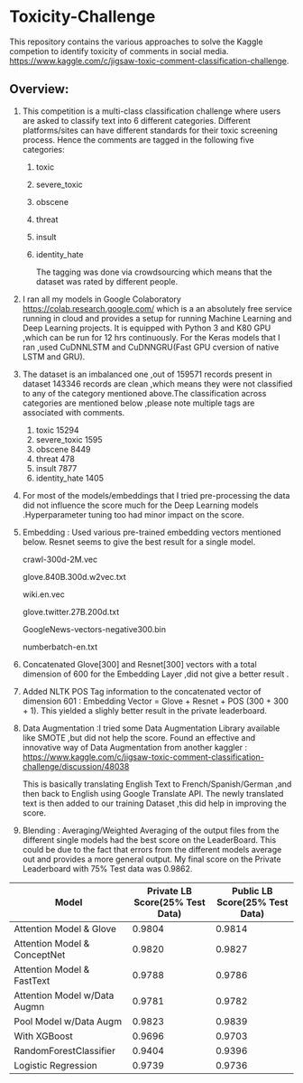 # Toxicity-Challenge
This repository contains the various approaches to solve the Kaggle competion to identify toxicity of comments in social media.
https://www.kaggle.com/c/jigsaw-toxic-comment-classification-challenge.

Overview:
---------

1. This competition is a multi-class classification challenge where users are asked to classify text into 6 different     categories.
   Different platforms/sites can have different standards for their toxic screening process. Hence the comments are tagged in   the following five categories:

   1. toxic
   2. severe_toxic
   3. obscene
   4. threat
   5. insult
   6. identity_hate
   
      The tagging was done via crowdsourcing which means that the dataset was rated by different people.
      




2. I ran all my models in Google Colaboratory  https://colab.research.google.com/ which is a an absolutely free service running in cloud and provides a setup for running Machine Learning and Deep Learning projects. It is equipped with Python 3 and K80 GPU ,which can be run for 12 hrs continuously. For the Keras models that I ran ,used CuDNNLSTM and CuDNNGRU(Fast GPU cversion of native LSTM and GRU).



3. The dataset is an imbalanced one ,out of 159571 records present in dataset 143346 records are clean ,which means they were not classified to any of the category mentioned above.The classification across categories are mentioned below ,please note multiple tags are associated with comments.

   1. toxic         15294
   2. severe_toxic  1595
   3. obscene       8449
   4. threat        478
   5. insult        7877
   6. identity_hate 1405
   
   
   
4. For most of the models/embeddings that I tried pre-processing the data did not influence the score much for the Deep Learning models .Hyperparameter tuning too had minor impact on the score. 




5. Embedding : Used various pre-trained embedding vectors mentioned below.
   Resnet seems to give the best result for a single model.
   
   crawl-300d-2M.vec

   glove.840B.300d.w2vec.txt

   wiki.en.vec

   glove.twitter.27B.200d.txt

   GoogleNews-vectors-negative300.bin

   numberbatch-en.txt
   


   
6. Concatenated Glove[300] and Resnet[300] vectors with a total dimension of 600 for the Embedding Layer ,did not give a better result .



7. Added NLTK POS Tag information to the concatenated vector of dimension 601 :
 Embedding Vector = Glove + Resnet + POS (300 + 300 + 1).
 This yielded a slighly better result in the private leaderboard.
 
 
 
 
8. Data Augmentation :I tried some Data Augmentation Library available like SMOTE ,but did not help the score.
  Found an effective and innovative way of Data Augmentation from another kaggler : 
  https://www.kaggle.com/c/jigsaw-toxic-comment-classification-challenge/discussion/48038
  
    This is basically translating English  Text to French/Spanish/German ,and then back to English using Google Translate API.
    The newly translated text is then added to our training Dataset ,this did help in improving the score.
    
    
  
  
 9. Blending : Averaging/Weighted Averaging of the output files from the different single models had the best score on the    LeaderBoard. This could be due to the fact that errors from the different models average out and provides a more general output. My final score on the Private Leaderboard with 75% Test data was 0.9862.








|      Model                  | Private LB Score(25% Test Data)| Public LB Score(25% Test Data) 
| --------------------------- | -------------------------------| -------------------------------|
| Attention Model & Glove     |      0.9804                    |      0.9814
| Attention Model & ConceptNet|      0.9820                    |      0.9827
| Attention Model & FastText  |      0.9788                    |      0.9786
| Attention Model w/Data Augmn|      0.9781                    |      0.9782
| Pool Model w/Data Augm      |      0.9823                    |      0.9839
| With XGBoost                |      0.9696                    |      0.9703
| RandomForestClassifier      |      0.9404                    |      0.9396
| Logistic Regression         |      0.9739                    |      0.9736
